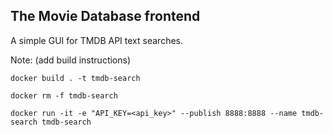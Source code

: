 ## The Movie Database frontend 

A simple GUI for TMDB API text searches.

Note: (add build instructions)

```
docker build . -t tmdb-search
```

```
docker rm -f tmdb-search
```

```
docker run -it -e "API_KEY=<api_key>" --publish 8888:8888 --name tmdb-search tmdb-search
```